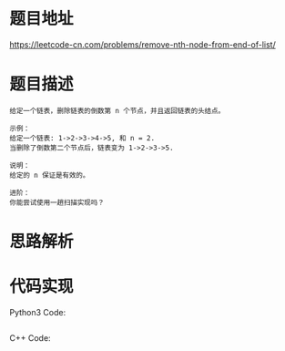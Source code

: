 # **题目地址**
https://leetcode-cn.com/problems/remove-nth-node-from-end-of-list/
# **题目描述**
```
给定一个链表，删除链表的倒数第 n 个节点，并且返回链表的头结点。

示例：
给定一个链表: 1->2->3->4->5, 和 n = 2.
当删除了倒数第二个节点后，链表变为 1->2->3->5.

说明：
给定的 n 保证是有效的。

进阶：
你能尝试使用一趟扫描实现吗？
```
# **思路解析**
# **代码实现**
Python3 Code:
```

```
C++ Code:
```

```
